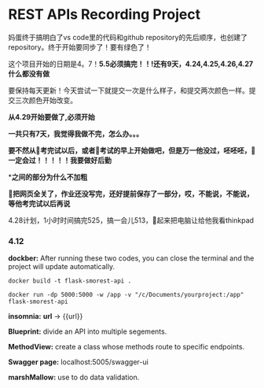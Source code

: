# REST APIs Recording Project


妈蛋终于搞明白了vs code里的代码和github repository的先后顺序，也创建了repository。终于开始要同步了！要有绿色了！

这个项目开始的日期是4。7！**5.5必须搞完！！!还有9天，4.24,4.25,4.26,4.27什么都没有做**

要保持每天更新！今天尝试一下就提交一次是什么样子，和提交两次颜色一样。提交三次颜色开始改变。

**从4.29开始要做了,必须开始**

**一共只有7天，我觉得我做不完，怎么办。。。**

**要不然从🍐考完试以后，或者🍐考试的早上开始做吧，但是万一他没过，呸呸呸，🍐一定会过！！！！！我要做好后勤**

***之间的部分为什么不加粗**

**🍐把网页全关了，作业还没写完，还好提前保存了一部分，哎，不能说，不能说，等他考完试以后再说**

4.28计划，1小时时间搞完525，搞一会儿513，🍐起来把电脑让给他我看thinkpad


### 4.12

 **dockber:** After running these two codes, you can close the terminal and the project will update automatically.
```
docker build -t flask-smorest-api . 
```
 ```
 docker run -dp 5000:5000 -w /app -v "/c/Documents/yourproject:/app" flask-smorest-api
 ```


        
        
         

**insomnia:**  **url** -> {{url}} 

**Blueprint:** divide an API into multiple segements.

**MethodView:** create a class whose methods route to specific endpoints.

**Swagger page:** localhost:5005/swagger-ui

**marshMallow:** use to do data validation.